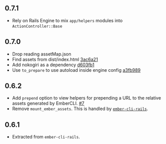 0.7.1
------

* Rely on Rails Engine to mix `app/helpers` modules into
  `ActionController::Base`

0.7.0
-----

* Drop reading assetMap.json
* Find assets from dist/index.html [3ac6a21][]
* Add nokogiri as a dependency [d603fb1][]
* Use `to_prepare` to use autoload inside engine config [a3fb989][]

[0b0687a]: https://github.com/seanpdoyle/ember-cli-rails-assets/commit/0b0687a25756cbe706639a8a06b9f1d4781b9e30
[3ac6a21]: https://github.com/seanpdoyle/ember-cli-rails-assets/commit/3ac6a21e8ebcced6b507a3f80bb96a1d6f1f9a76
[d603fb1]: https://github.com/seanpdoyle/ember-cli-rails-assets/commit/d603fb126b49427a281ff8629855f945c6df9cc7
[a3fb989]: https://github.com/seanpdoyle/ember-cli-rails-assets/commit/a3fb98943a21c521b1e227d3b8887adacba5f52c

0.6.2
-----

* Add `prepend` option to view helpers for prepending a URL to the relative
  assets generated by EmberCLI. [#7]
* Remove `mount_ember_assets`. This is handled by
  [`ember-cli-rails`][ember-cli-rails#386].

[#7]: https://github.com/seanpdoyle/ember-cli-rails-assets/pull/7
[ember-cli-rails#386]: https://github.com/thoughtbot/ember-cli-rails/pull/386

0.6.1
-----

* Extracted from `ember-cli-rails`.
